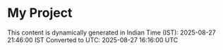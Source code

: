 # My Project

This content is dynamically generated in Indian Time (IST): 2025-08-27 21:46:00 IST
Converted to UTC: 2025-08-27 16:16:00 UTC
